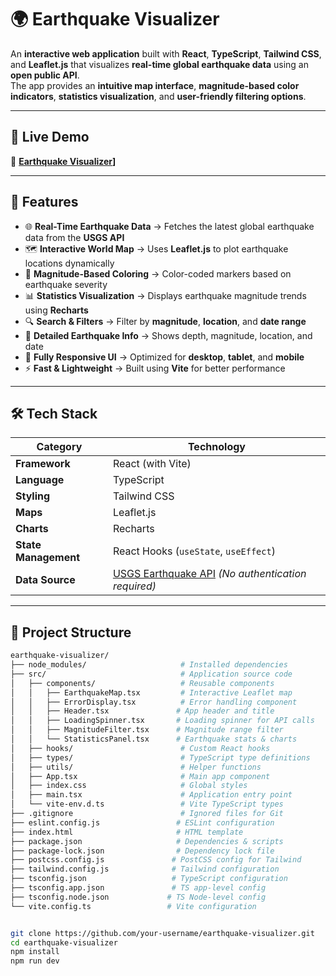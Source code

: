 # 🌍 Earthquake Visualizer

An **interactive web application** built with **React**, **TypeScript**, **Tailwind CSS**, and **Leaflet.js** that visualizes **real-time global earthquake data** using an **open public API**.  
The app provides an **intuitive map interface**, **magnitude-based color indicators**, **statistics visualization**, and **user-friendly filtering options**.

---

## 🚀 Live Demo  
🔗 **[Earthquake Visualizer](https://earthquake-visualizer-aj.vercel.app/)]**  

---

## 📌 Features

- 🌐 **Real-Time Earthquake Data** → Fetches the latest global earthquake data from the **USGS API**
- 🗺️ **Interactive World Map** → Uses **Leaflet.js** to plot earthquake locations dynamically
- 🎨 **Magnitude-Based Coloring** → Color-coded markers based on earthquake severity
- 📊 **Statistics Visualization** → Displays earthquake magnitude trends using **Recharts**
- 🔍 **Search & Filters** → Filter by **magnitude**, **location**, and **date range**
- 📄 **Detailed Earthquake Info** → Shows depth, magnitude, location, and date
- 📱 **Fully Responsive UI** → Optimized for **desktop**, **tablet**, and **mobile**
- ⚡ **Fast & Lightweight** → Built using **Vite** for better performance

---

## 🛠️ Tech Stack

| **Category**         | **Technology**         |
|----------------------|------------------------|
| **Framework**        | React (with Vite)      |
| **Language**         | TypeScript            |
| **Styling**          | Tailwind CSS          |
| **Maps**             | Leaflet.js            |
| **Charts**           | Recharts             |
| **State Management** | React Hooks (`useState`, `useEffect`) |
| **Data Source**      | [USGS Earthquake API](https://earthquake.usgs.gov/) *(No authentication required)* |

---

## 📂 Project Structure

```bash
earthquake-visualizer/
├── node_modules/                     # Installed dependencies
├── src/                              # Application source code
│   ├── components/                   # Reusable components
│   │   ├── EarthquakeMap.tsx         # Interactive Leaflet map
│   │   ├── ErrorDisplay.tsx          # Error handling component
│   │   ├── Header.tsx               # App header and title
│   │   ├── LoadingSpinner.tsx       # Loading spinner for API calls
│   │   ├── MagnitudeFilter.tsx      # Magnitude range filter
│   │   └── StatisticsPanel.tsx      # Earthquake stats & charts
│   ├── hooks/                        # Custom React hooks
│   ├── types/                        # TypeScript type definitions
│   ├── utils/                        # Helper functions
│   ├── App.tsx                       # Main app component
│   ├── index.css                     # Global styles
│   ├── main.tsx                      # Application entry point
│   └── vite-env.d.ts                 # Vite TypeScript types
├── .gitignore                        # Ignored files for Git
├── eslint.config.js                 # ESLint configuration
├── index.html                       # HTML template
├── package.json                     # Dependencies & scripts
├── package-lock.json                # Dependency lock file
├── postcss.config.js               # PostCSS config for Tailwind
├── tailwind.config.js              # Tailwind configuration
├── tsconfig.json                   # TypeScript configuration
├── tsconfig.app.json               # TS app-level config
├── tsconfig.node.json             # TS Node-level config
└── vite.config.ts                 # Vite configuration


git clone https://github.com/your-username/earthquake-visualizer.git
cd earthquake-visualizer
npm install
npm run dev

